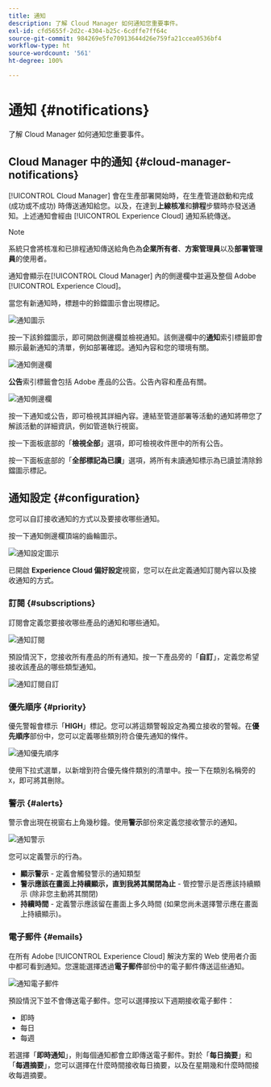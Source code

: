 ```yaml
---
title: 通知
description: 了解 Cloud Manager 如何通知您重要事件。
exl-id: cfd5655f-2d2c-4304-b25c-6cdffe7ff64c
source-git-commit: 984269e5fe70913644d26e759fa21ccea0536bf4
workflow-type: ht
source-wordcount: '561'
ht-degree: 100%

---
```



# 通知 {#notifications}

了解 Cloud Manager 如何通知您重要事件。

## Cloud Manager 中的通知 {#cloud-manager-notifications}

[!UICONTROL Cloud Manager] 會在生產部署開始時，在生產管道啟動和完成 (成功或不成功) 時傳送通知給您。以及，在達到&#x200B;**上線核准**&#x200B;和&#x200B;**排程**&#x200B;步驟時亦發送通知。上述通知會經由 [!UICONTROL Experience Cloud] 通知系統傳送。

>[!NOTE]
>
>系統只會將核准和已排程通知傳送給角色為&#x200B;**企業所有者**、**方案管理員**&#x200B;以及&#x200B;**部署管理員**&#x200B;的使用者。

通知會顯示在[!UICONTROL Cloud Manager] 內的側邊欄中並遍及整個 Adobe [!UICONTROL Experience Cloud]。

當您有新通知時，標題中的鈴鐺圖示會出現標記。

![通知圖示](/help/assets/notifications-bell-badged.png)

按一下該鈴鐺圖示，即可開啟側邊欄並檢視通知。該側邊欄中的&#x200B;**通知**&#x200B;索引標籤即會顯示最新通知的清單，例如部署確認。通知內容和您的環境有關。

![通知側邊欄](/help/assets/notifications-activities.png)

**公告**&#x200B;索引標籤會包括 Adobe 產品的公告。公告內容和產品有關。

![通知側邊欄](/help/assets/notificaitons-announcements.png)

按一下通知或公告，即可檢視其詳細內容。連結至管道部署等活動的通知將帶您了解該活動的詳細資訊，例如管道執行視窗。

按一下面板底部的「**檢視全部**」選項，即可檢視收件匣中的所有公告。

按一下面板底部的「**全部標記為已讀**」選項，將所有未讀通知標示為已讀並清除鈴鐺圖示標記。

## 通知設定 {#configuration}

您可以自訂接收通知的方式以及要接收哪些通知。

按一下通知側邊欄頂端的齒輪圖示。

![通知設定圖示](/help/assets/notifications-configuration.png)

已開啟 **Experience Cloud 偏好設定**&#x200B;視窗，您可以在此定義通知訂閱內容以及接收通知的方式。

### 訂閱 {#subscriptions}

訂閱會定義您要接收哪些產品的通知和哪些通知。

![通知訂閱](/help/assets/notifications-subscriptions.png)

預設情況下，您接收所有產品的所有通知。按一下產品旁的「**自訂**」，定義您希望接收該產品的哪些類型通知。

![通知訂閱自訂](/help/assets/notifications-subscriptions-customize.png)

### 優先順序 {#priority}

優先警報會標示「**HIGH**」標記。您可以將這類警報設定為獨立接收的警報。在&#x200B;**優先順序**&#x200B;部份中，您可以定義哪些類別符合優先通知的條件。

![通知優先順序](/help/assets/notifications-priority.png)

使用下拉式選單，以新增到符合優先條件類別的清單中。按一下在類別名稱旁的 `X`，即可將其刪除。

### 警示 {#alerts}

警示會出現在視窗右上角幾秒鐘。使用&#x200B;**警示**&#x200B;部份來定義您接收警示的通知。

![通知警示](/help/assets/notifications-alerts.png)

您可以定義警示的行為。

* **顯示警示** - 定義會觸發警示的通知類型
* **警示應該在畫面上持續顯示，直到我將其關閉為止** - 管控警示是否應該持續顯示 (除非您主動將其關閉)
* **持續時間** - 定義警示應該留在畫面上多久時間 (如果您尚未選擇警示應在畫面上持續顯示)。

### 電子郵件 {#emails}

在所有 Adobe [!UICONTROL Experience Cloud] 解決方案的 Web 使用者介面中都可看到通知。您還能選擇透過&#x200B;**電子郵件**&#x200B;部份中的電子郵件傳送這些通知。

![通知電子郵件](/help/assets/notifications-emails.png)

預設情況下並不會傳送電子郵件。您可以選擇按以下週期接收電子郵件：

* 即時
* 每日
* 每週

若選擇「**即時通知**」，則每個通知都會立即傳送電子郵件。對於「**每日摘要**」和「**每週摘要**」，您可以選擇在什麼時間接收每日摘要，以及在星期幾和什麼時間接收每週摘要。

